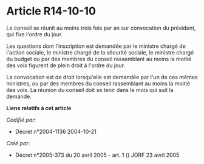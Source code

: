 # Article R14-10-10

Le conseil se réunit au moins trois fois par an sur convocation du président, qui fixe l'ordre du jour.

Les questions dont l'inscription est demandée par le ministre chargé de l'action sociale, le ministre chargé de la sécurité
sociale, le ministre chargé du budget ou par des membres du conseil rassemblant au moins la moitié des voix figurent de plein
droit à l'ordre du jour.

La convocation est de droit lorsqu'elle est demandée par l'un de ces mêmes ministres, ou par des membres du conseil
rassemblant au moins la moitié des voix. La réunion du conseil doit se tenir dans le mois qui suit la demande.

**Liens relatifs à cet article**

_Codifié par_:

  - Décret n°2004-1136 2004-10-21

_Créé par_:

  - Décret n°2005-373 du 20 avril 2005 - art. 1 () JORF 23 avril 2005

